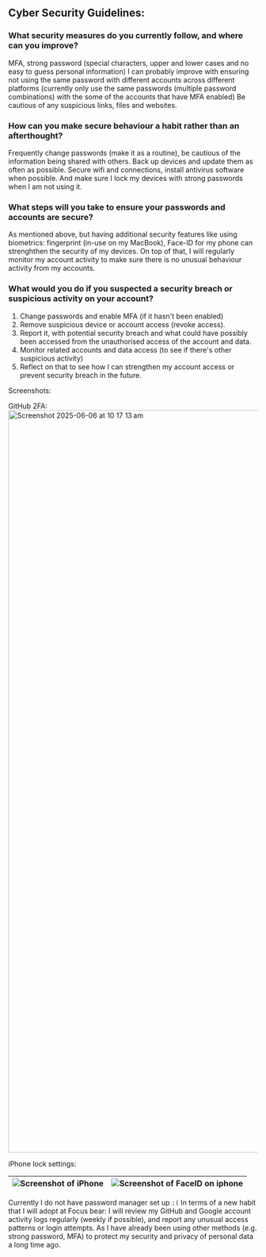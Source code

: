 ## Cyber Security Guidelines:

### What security measures do you currently follow, and where can you improve?
MFA, strong password (special characters, upper and lower cases and no easy to guess personal information)
I can probably improve with ensuring not using the same password with different accounts across different platforms (currently only use the same passwords (multiple password combinations) with the some of the accounts that have MFA enabled)
Be cautious of any suspicious links, files and websites.

### How can you make secure behaviour a habit rather than an afterthought?
Frequently change passwords (make it as a routine), be cautious of the information being shared with others.
Back up devices and update them as often as possible. Secure wifi and connections, install antivirus software when possible. And make sure I lock my devices with strong passwords when I am not using it.

### What steps will you take to ensure your passwords and accounts are secure?
As mentioned above, but having additional security features like using biometrics: fingerprint (in-use on my MacBook), Face-ID for my phone can strenghthen the security of my devices. 
On top of that, I will regularly monitor my account activity to make sure there is no unusual behaviour activity from my accounts. 

### What would you do if you suspected a security breach or suspicious activity on your account?
1. Change passwords and enable MFA (if it hasn't been enabled)
2. Remove suspicious device or account access (revoke access).
3. Report it, with potential security breach and what could have possibly been accessed from the unauthorised access of the account and data.
4. Monitor related accounts and data access (to see if there's other suspicious activity)
5. Reflect on that to see how I can strengthen my account access or prevent security breach in the future.

Screenshots:

GitHub 2FA:
<img width="1496" alt="Screenshot 2025-06-06 at 10 17 13 am" src="https://github.com/user-attachments/assets/2cdbda22-9c9a-47fc-a6a1-d4edefe9e666" />

iPhone lock settings:

| ![Screenshot of iPhone](https://github.com/user-attachments/assets/f5ede230-fdd8-4153-b878-3cc4f21363a1) | ![Screenshot of FaceID on iphone](https://github.com/user-attachments/assets/eb4b8e3f-d9cd-4f56-b725-4f3921ededb2) |
|-----------------|-----------------|


Currently I do not have password manager set up `:(`
In terms of a new habit that I will adopt at Focus bear:
I will review my GitHub and Google account activity logs regularly (weekly if possible), and report any unusual access patterns or login attempts. As I have already been using other methods (e.g. strong password, MFA) to protect my security and privacy of personal data a long time ago.


